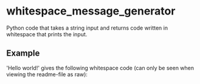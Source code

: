 # whitespace_message_generator
Python code that takes a string input and returns code written in whitespace that prints the input.

Example
-------
'Hello world!'
gives the following whitespace code (can only be seen when viewing the readme-file as raw):
   	  	   
	
     		  	 	
	
     		 		  
	
     		 		  
	
     		 				
	
     	     
	
     			 			
	
     		 				
	
     			  	 
	
     		 		  
	
     		  	  
	
     	    	
	
  


